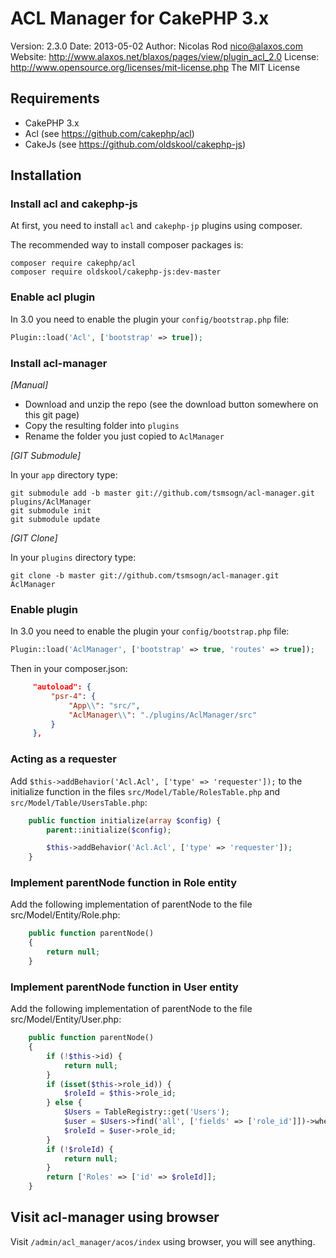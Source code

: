 # ACL Manager for CakePHP 3.x

Version: 2.3.0
Date: 2013-05-02
Author: Nicolas Rod <nico@alaxos.com>
Website: http://www.alaxos.net/blaxos/pages/view/plugin_acl_2.0
License: http://www.opensource.org/licenses/mit-license.php The MIT License

## Requirements

- CakePHP 3.x
- Acl (see https://github.com/cakephp/acl)
- CakeJs (see https://github.com/oldskool/cakephp-js)

## Installation

### Install acl and cakephp-js

At first, you need to install `acl` and `cakephp-jp` plugins using composer.

The recommended way to install composer packages is:

```shell
composer require cakephp/acl
composer require oldskool/cakephp-js:dev-master
```

### Enable acl plugin

In 3.0 you need to enable the plugin your `config/bootstrap.php` file:

```php
Plugin::load('Acl', ['bootstrap' => true]);
```

### Install acl-manager

_[Manual]_

* Download and unzip the repo (see the download button somewhere on this git page)
* Copy the resulting folder into `plugins`
* Rename the folder you just copied to `AclManager`

_[GIT Submodule]_

In your `app` directory type:

```shell
git submodule add -b master git://github.com/tsmsogn/acl-manager.git plugins/AclManager
git submodule init
git submodule update
```

_[GIT Clone]_

In your `plugins` directory type:

```shell
git clone -b master git://github.com/tsmsogn/acl-manager.git AclManager
```

### Enable plugin

In 3.0 you need to enable the plugin your `config/bootstrap.php` file:

```php
Plugin::load('AclManager', ['bootstrap' => true, 'routes' => true]);
```

Then in your composer.json:

```json
     "autoload": {
         "psr-4": {
             "App\\": "src/",
             "AclManager\\": "./plugins/AclManager/src"
         }
     },
```

### Acting as a requester

Add `$this->addBehavior('Acl.Acl', ['type' => 'requester']);` to the initialize function in the files `src/Model/Table/RolesTable.php` and `src/Model/Table/UsersTable.php`:

```php
    public function initialize(array $config) {
        parent::initialize($config);

        $this->addBehavior('Acl.Acl', ['type' => 'requester']);
    }
```

### Implement parentNode function in Role entity

Add the following implementation of parentNode to the file src/Model/Entity/Role.php:

```php
    public function parentNode()
    {
        return null;
    }
```

### Implement parentNode function in User entity

Add the following implementation of parentNode to the file src/Model/Entity/User.php:

```php
    public function parentNode()
    {
        if (!$this->id) {
            return null;
        }
        if (isset($this->role_id)) {
            $roleId = $this->role_id;
        } else {
            $Users = TableRegistry::get('Users');
            $user = $Users->find('all', ['fields' => ['role_id']])->where(['id' => $this->id])->first();
            $roleId = $user->role_id;
        }
        if (!$roleId) {
            return null;
        }
        return ['Roles' => ['id' => $roleId]];
    }
```

## Visit acl-manager using browser

Visit `/admin/acl_manager/acos/index` using browser, you will see anything.
